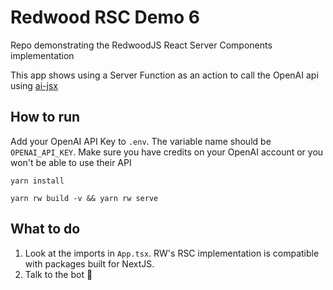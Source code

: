 # Redwood RSC Demo 6

Repo demonstrating the RedwoodJS React Server Components implementation

This app shows using a Server Function as an action to call the OpenAI
api using [ai-jsx](https://www.npmjs.com/package/ai-jsx)

## How to run

Add your OpenAI API Key to `.env`. The variable name should be
`OPENAI_API_KEY`. Make sure you have credits on your OpenAI account
or you won't be able to use their API

`yarn install`

`yarn rw build -v && yarn rw serve`

## What to do

1. Look at the imports in `App.tsx`. RW's RSC implementation is compatible with
   packages built for NextJS.
2. Talk to the bot 🤖
